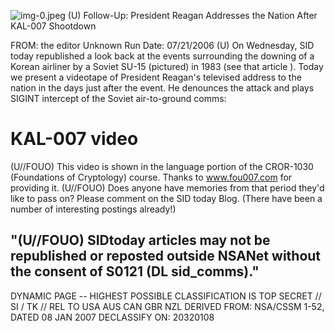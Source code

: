 ![img-0.jpeg](img-0.jpeg)
(U) Follow-Up: President Reagan Addresses the Nation After KAL-007 Shootdown

FROM: the editor
Unknown
Run Date: 07/21/2006
(U) On Wednesday, SID today republished a look back at the events surrounding the downing of a Korean airliner by a Soviet SU-15 (pictured) in 1983 (see that article ). Today we present a videotape of President Reagan's televised address to the nation in the days just after the event. He denounces the attack and plays SIGINT intercept of the Soviet air-to-ground comms:

# KAL-007 video 

(U//FOUO) This video is shown in the language portion of the CROR-1030 (Foundations of Cryptology) course. Thanks to www.fou007.com for providing it.
(U//FOUO) Does anyone have memories from that period they'd like to pass on? Please comment on the SID today Blog. (There have been a number of interesting postings already!)

## "(U//FOUO) SIDtoday articles may not be republished or reposted outside NSANet without the consent of S0121 (DL sid_comms)."

DYNAMIC PAGE -- HIGHEST POSSIBLE CLASSIFICATION IS TOP SECRET // SI / TK // REL TO USA AUS CAN GBR NZL DERIVED FROM: NSA/CSSM 1-52, DATED 08 JAN 2007 DECLASSIFY ON: 20320108
